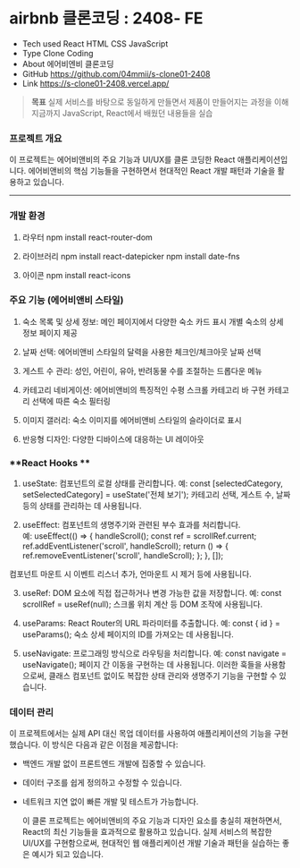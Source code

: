 # airbnb 클론코딩 : 2408- FE

- Tech used React HTML CSS JavaScript
- Type Clone Coding
- About 에어비엔비 클론코딩
- GitHub https://github.com/04mmii/s-clone01-2408
- Link https://s-clone01-2408.vercel.app/

> **목표**
> 실제 서비스를 바탕으로 동일하게 만들면서 제품이 만들어지는 과정을 이해
> 지금까지 JavaScript, React에서 배웠던 내용들을 실습

### **프로젝트 개요**

이 프로젝트는 에어비앤비의 주요 기능과 UI/UX를 클론 코딩한 React 애플리케이션입니다.
에어비앤비의 핵심 기능들을 구현하면서 현대적인 React 개발 패턴과 기술을 활용하고 있습니다.

---
### **개발 환경**

1. 라우터
   npm install react-router-dom

2. 라이브러리
   npm install react-datepicker
   npm install date-fns

3. 아이콘
   npm install react-icons

### **주요 기능 (에어비앤비 스타일)**

1. 숙소 목록 및 상세 정보:
   메인 페이지에서 다양한 숙소 카드 표시
   개별 숙소의 상세 정보 페이지 제공

2. 날짜 선택:
   에어비앤비 스타일의 달력을 사용한 체크인/체크아웃 날짜 선택

3. 게스트 수 관리:
   성인, 어린이, 유아, 반려동물 수를 조절하는 드롭다운 메뉴

4. 카테고리 네비게이션:
   에어비앤비의 특징적인 수평 스크롤 카테고리 바 구현
   카테고리 선택에 따른 숙소 필터링

5. 이미지 갤러리:
   숙소 이미지를 에어비앤비 스타일의 슬라이더로 표시

6. 반응형 디자인:
   다양한 디바이스에 대응하는 UI 레이아웃

### **React Hooks **

1. useState:
   컴포넌트의 로컬 상태를 관리합니다.
   예: const [selectedCategory, setSelectedCategory] = useState('전체 보기');
   카테고리 선택, 게스트 수, 날짜 등의 상태를 관리하는 데 사용됩니다.

2. useEffect:
   컴포넌트의 생명주기와 관련된 부수 효과를 처리합니다.<br/>
   예:
   useEffect(() => {
   handleScroll();
   const ref = scrollRef.current;
   ref.addEventListener('scroll', handleScroll);
   return () => {
   ref.removeEventListener('scroll', handleScroll);
   };
   }, []);

컴포넌트 마운트 시 이벤트 리스너 추가, 언마운트 시 제거 등에 사용됩니다.

3. useRef:
   DOM 요소에 직접 접근하거나 변경 가능한 값을 저장합니다.
   예: const scrollRef = useRef(null);
   스크롤 위치 계산 등 DOM 조작에 사용됩니다.

4. useParams:
   React Router의 URL 파라미터를 추출합니다.
   예: const { id } = useParams();
   숙소 상세 페이지의 ID를 가져오는 데 사용됩니다.

5. useNavigate:
   프로그래밍 방식으로 라우팅을 처리합니다.
   예: const navigate = useNavigate();
   페이지 간 이동을 구현하는 데 사용됩니다.
   이러한 훅들을 사용함으로써, 클래스 컴포넌트 없이도 복잡한 상태 관리와 생명주기 기능을 구현할 수 있습니다.

### **데이터 관리**

이 프로젝트에서는 실제 API 대신 목업 데이터를 사용하여 애플리케이션의 기능을 구현했습니다. 이 방식은 다음과 같은 이점을 제공합니다:

- 백엔드 개발 없이 프론트엔드 개발에 집중할 수 있습니다.
- 데이터 구조를 쉽게 정의하고 수정할 수 있습니다.
- 네트워크 지연 없이 빠른 개발 및 테스트가 가능합니다.

  이 클론 프로젝트는 에어비앤비의 주요 기능과 디자인 요소를 충실히 재현하면서, React의 최신 기능들을 효과적으로 활용하고 있습니다.
  실제 서비스의 복잡한 UI/UX를 구현함으로써, 현대적인 웹 애플리케이션 개발 기술과 패턴을 실습하는 좋은 예시가 되고 있습니다.
